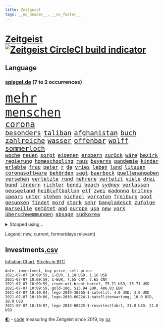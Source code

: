 ```yaml
---
title: Zeitgeist
tags: __no_header__, __no_footer__
---
```


# [Zeitgeist](https://oliz.io/zeitgeist/) [![Zeitgeist CircleCI build indicator](https://circleci.com/gh/ooz/zeitgeist.svg?style=shield)](https://circleci.com/gh/ooz/zeitgeist)

## Language

<h3><a href="https://www.spiegel.de" target="_blank">spiegel.de</a> (7 to 2 occurrences)</h3>
<p style="font-family:monospace">
<span style="font-size:32pt"><a href="news_links.html#mehr" class="current">mehr</a></span>
<br>
<span style="font-size:28pt"><a href="news_links.html#menschen" class="current">menschen</a></span>
<br>
<span style="font-size:20pt"><a href="news_links.html#corona" class="current">corona</a></span>
<br>
<span style="font-size:16pt"><a href="news_links.html#besonders" class="current">besonders</a></span>
<span style="font-size:16pt"><a href="news_links.html#taliban" class="current">taliban</a></span>
<span style="font-size:16pt"><a href="news_links.html#afghanistan" class="current">afghanistan</a></span>
<span style="font-size:16pt"><a href="news_links.html#buch" class="current">buch</a></span>
<span style="font-size:16pt"><a href="news_links.html#zahlreiche" class="current">zahlreiche</a></span>
<span style="font-size:16pt"><a href="news_links.html#wasser" class="current">wasser</a></span>
<span style="font-size:16pt"><a href="news_links.html#offenbar" class="current">offenbar</a></span>
<span style="font-size:16pt"><a href="news_links.html#wolff" class="current">wolff</a></span>
<span style="font-size:16pt"><a href="news_links.html#sommerloch" class="new">sommerloch</a></span>
<br>
<span style="font-size:12pt"><a href="news_links.html#woche" class="current">woche</a></span>
<span style="font-size:12pt"><a href="news_links.html#neuen" class="current">neuen</a></span>
<span style="font-size:12pt"><a href="news_links.html#sorgt" class="current">sorgt</a></span>
<span style="font-size:12pt"><a href="news_links.html#eigenen" class="current">eigenen</a></span>
<span style="font-size:12pt"><a href="news_links.html#erobern" class="current">erobern</a></span>
<span style="font-size:12pt"><a href="news_links.html#zurück" class="current">zurück</a></span>
<span style="font-size:12pt"><a href="news_links.html#wäre" class="current">wäre</a></span>
<span style="font-size:12pt"><a href="news_links.html#bezirk" class="current">bezirk</a></span>
<span style="font-size:12pt"><a href="news_links.html#regierung" class="current">regierung</a></span>
<span style="font-size:12pt"><a href="news_links.html#homeschooling" class="current">homeschooling</a></span>
<span style="font-size:12pt"><a href="news_links.html#raus" class="current">raus</a></span>
<span style="font-size:12pt"><a href="news_links.html#bayerns" class="current">bayerns</a></span>
<span style="font-size:12pt"><a href="news_links.html#pandemie" class="current">pandemie</a></span>
<span style="font-size:12pt"><a href="news_links.html#kinder" class="current">kinder</a></span>
<span style="font-size:12pt"><a href="news_links.html#erlebte" class="current">erlebte</a></span>
<span style="font-size:12pt"><a href="news_links.html#frau" class="current">frau</a></span>
<span style="font-size:12pt"><a href="news_links.html#peter" class="current">peter</a></span>
<span style="font-size:12pt"><a href="news_links.html#r" class="current">r</a></span>
<span style="font-size:12pt"><a href="news_links.html#de" class="current">de</a></span>
<span style="font-size:12pt"><a href="news_links.html#vries" class="new">vries</a></span>
<span style="font-size:12pt"><a href="news_links.html#leben" class="current">leben</a></span>
<span style="font-size:12pt"><a href="news_links.html#land" class="current">land</a></span>
<span style="font-size:12pt"><a href="news_links.html#litauen" class="current">litauen</a></span>
<span style="font-size:12pt"><a href="news_links.html#coronasoftware" class="new">coronasoftware</a></span>
<span style="font-size:12pt"><a href="news_links.html#behörden" class="current">behörden</a></span>
<span style="font-size:12pt"><a href="news_links.html#sagt" class="current">sagt</a></span>
<span style="font-size:12pt"><a href="news_links.html#baerbock" class="current">baerbock</a></span>
<span style="font-size:12pt"><a href="news_links.html#quellenangaben" class="new">quellenangaben</a></span>
<span style="font-size:12pt"><a href="news_links.html#versehen" class="new">versehen</a></span>
<span style="font-size:12pt"><a href="news_links.html#verletzte" class="current">verletzte</a></span>
<span style="font-size:12pt"><a href="news_links.html#rund" class="current">rund</a></span>
<span style="font-size:12pt"><a href="news_links.html#mehrere" class="current">mehrere</a></span>
<span style="font-size:12pt"><a href="news_links.html#verletzt" class="current">verletzt</a></span>
<span style="font-size:12pt"><a href="news_links.html#viele" class="current">viele</a></span>
<span style="font-size:12pt"><a href="news_links.html#drei" class="current">drei</a></span>
<span style="font-size:12pt"><a href="news_links.html#bund" class="current">bund</a></span>
<span style="font-size:12pt"><a href="news_links.html#ländern" class="current">ländern</a></span>
<span style="font-size:12pt"><a href="news_links.html#richter" class="current">richter</a></span>
<span style="font-size:12pt"><a href="news_links.html#bondi" class="new">bondi</a></span>
<span style="font-size:12pt"><a href="news_links.html#beach" class="current">beach</a></span>
<span style="font-size:12pt"><a href="news_links.html#sydney" class="current">sydney</a></span>
<span style="font-size:12pt"><a href="news_links.html#verlassen" class="current">verlassen</a></span>
<span style="font-size:12pt"><a href="news_links.html#neuseeland" class="current">neuseeland</a></span>
<span style="font-size:12pt"><a href="news_links.html#heißluftballon" class="new">heißluftballon</a></span>
<span style="font-size:12pt"><a href="news_links.html#elf" class="current">elf</a></span>
<span style="font-size:12pt"><a href="news_links.html#zwei" class="current">zwei</a></span>
<span style="font-size:12pt"><a href="news_links.html#madonna" class="new">madonna</a></span>
<span style="font-size:12pt"><a href="news_links.html#britney" class="current">britney</a></span>
<span style="font-size:12pt"><a href="news_links.html#spears" class="current">spears</a></span>
<span style="font-size:12pt"><a href="news_links.html#unter" class="current">unter</a></span>
<span style="font-size:12pt"><a href="news_links.html#stehen" class="current">stehen</a></span>
<span style="font-size:12pt"><a href="news_links.html#michael" class="current">michael</a></span>
<span style="font-size:12pt"><a href="news_links.html#verraten" class="current">verraten</a></span>
<span style="font-size:12pt"><a href="news_links.html#freiburg" class="current">freiburg</a></span>
<span style="font-size:12pt"><a href="news_links.html#boot" class="current">boot</a></span>
<span style="font-size:12pt"><a href="news_links.html#gesunken" class="current">gesunken</a></span>
<span style="font-size:12pt"><a href="news_links.html#findet" class="current">findet</a></span>
<span style="font-size:12pt"><a href="news_links.html#mord" class="current">mord</a></span>
<span style="font-size:12pt"><a href="news_links.html#stark" class="current">stark</a></span>
<span style="font-size:12pt"><a href="news_links.html#sehr" class="current">sehr</a></span>
<span style="font-size:12pt"><a href="news_links.html#bangladesch" class="new">bangladesch</a></span>
<span style="font-size:12pt"><a href="news_links.html#zufolge" class="current">zufolge</a></span>
<span style="font-size:12pt"><a href="news_links.html#marseille" class="new">marseille</a></span>
<span style="font-size:12pt"><a href="news_links.html#getötet" class="current">getötet</a></span>
<span style="font-size:12pt"><a href="news_links.html#and" class="current">and</a></span>
<span style="font-size:12pt"><a href="news_links.html#europa" class="current">europa</a></span>
<span style="font-size:12pt"><a href="news_links.html#usa" class="current">usa</a></span>
<span style="font-size:12pt"><a href="news_links.html#new" class="current">new</a></span>
<span style="font-size:12pt"><a href="news_links.html#york" class="current">york</a></span>
<span style="font-size:12pt"><a href="news_links.html#überschwemmungen" class="current">überschwemmungen</a></span>
<span style="font-size:12pt"><a href="news_links.html#absage" class="current">absage</a></span>
<span style="font-size:12pt"><a href="news_links.html#südkorea" class="current">südkorea</a></span>
</p>
<details>
<summary>Stopped using...</summary>
<p class="former" style="font-size:12pt">
gegenseitig(261) arbeitsplatz(260) chelsea(260) gefangen(260) landtagswahl(260) 89(259) ber(259) blicken(259) filialen(259) fraktionschef(259) halbes(259) haseloff(259) kremlkritiker(259) massiver(259) reiner(259) runter(259) verhandelt(259) city(258) geschaffen(258) himmel(258) landkreis(258) ruhm(258) ruth(258) sicht(258) unabhängige(258) verhältnis(258) weitet(258) arbeitsplätze(257) berühmt(257) chinesischer(257) d(257) doku(257) erteilt(257) geboten(257) konzernchef(257) modelle(257) mächtige(257) rechtfertigt(257) ruhestand(257) verluste(257) you(257) zunehmende(257) überzeugt(257) beleidigungen(256) dame(256) dauer(256) flüge(256) gewaltig(256) inmitten(256) kamera(256) klaren(256) klimawandels(256) lukaschenkos(256) maß(256) prägen(256) recherchen(256) trauer(256) tweet(256) unosicherheitsrat(256) unterschiede(256) verstößen(256) arbeiter(255) bars(255) bisherige(255) brandanschlag(255) bulgarien(255) dschungel(255) geständnis(255) größtes(255) investieren(255) medizin(255) post(255) schwangerschaft(255) schwieriger(255) stille(255) streichen(255) summe(255) teheran(255) teslachef(255) vfl(255) woanders(255) wolfsburg(255) zeitweise(255) ausstieg(254) betrugs(254) betrüger(254) charlie(254) dahinter(254) four(254) geholt(254) globalen(254) hinrichtungen(254) infolge(254) kanzler(254) kauf(254) minderheit(254) mitglied(254) ohren(254) pocht(254) polizeigewalt(254) promis(254) riskiert(254) schicksal(254) smartphone(254) tirol(254) umsetzung(254) wahlsieg(254) zusätzlich(254) österreichische(254) 71(253) aufruf(253) ausfallen(253) bar(253) barcelona(253) braun(253) engagement(253) entstanden(253) funktioniert(253) geschäfte(253) kommunen(253) leitung(253) löhne(253) natur(253) phase(253) rechten(253) schaltet(253) streitkräfte(253) umweltministerin(253) weiten(253) weiteres(253) weltwirtschaft(253) zensur(253) zugunsten(253) abgang(252) abkommen(252) allzu(252) ankunft(252) arbeitsbedingungen(252) geheimnis(252) hierzulande(252) hungerstreik(252) jahrhunderts(252) klimaschützer(252) kündigung(252) notfallzulassung(252) privaten(252) rat(252) schröder(252) sichern(252) unterlagen(252) anerkennen(251) anthony(251) betonte(251) bundesinnenminister(251) eingefroren(251) geglückt(251) geladen(251) guardiola(251) internationaler(251) irland(251) jahrelangem(251) lakers(251) nancy(251) organisierte(251) pep(251) putsch(251) spielten(251) versinkt(251) versuchte(251) weltspitze(251) 1945(250) bewerten(250) briefwahl(250) busse(250) deutlicher(250) eingegangen(250) eric(250) fauci(250) gefeuert(250) geändert(250) hotel(250) i(250) massenmord(250) regelbetrieb(250) sofia(250) strafen(250) tausenden(250) uiguren(250) verfügt(250) werder(250) wlan(250) 02(249) beeinflusst(249) christopher(249) durchgesetzt(249) einführen(249) erlauben(249) froh(249) heidenreich(249) häufen(249) höchststand(249) künftigen(249) mörder(249) profitierte(249) radikale(249) scheidende(249) stoßen(249) täglich(249) veranstaltungen(249) verspätung(249) abgesetzt(248) berg(248) celle(248) gerne(248) großbritanniens(248) kochinstitut(248) lohn(248) oppositionsführer(248) saarbrücken(248) siegte(248) stattfinden(248) verurteilen(248) zurückkehren(248) zweitligist(248) bodo(247) bvb(247) erfolgreicher(247) ertragen(247) größter(247) osnabrück(247) parlamentswahl(247) ramelow(247) regiert(247) sowohl(247) steuererklärung(247) verfolgungsjagd(247) wahrheit(247) wirtschaftsprüfer(247) wähler(247) benennen(246) berlins(246) beschließen(246) format(246) inszeniert(246) mitternacht(246) notruf(246) philipp(246) prime(246) rechtsaußen(246) scherz(246) spiegelrecherchen(246) automobilgeschichte(245) bedrängnis(245) befeuern(245) begeisterten(245) besserung(245) erfurter(245) freigestellt(245) frühling(245) grundgesetz(245) hunderten(245) ice(245) irren(245) laura(245) schlacht(245) schmerzen(245) ursachen(245) verschwanden(245) bewegen(244) debakel(244) dokumentiert(244) ehepaar(244) freiwillige(244) gelobt(244) jennifer(244) klassenerhalt(244) miete(244) schnelltests(244) augenhöhe(243) beleidigt(243) crew(243) fahrrad(243) geklärt(243) offenen(243) schwachen(243) spektakulären(243) verbessert(243) vorgeht(243) widersprechen(243) abtreten(242) dürfe(242) finanzierung(242) getrennt(242) härter(242) kindesmissbrauch(242) match(242) on(242) aufstellen(241) erschweren(241) festgestellt(241) gesprächen(241) käufer(241) unruhe(241) verstärkt(241) amtsgericht(240) erfinder(240) karlheinz(240) mikroplastik(240) prognosen(240) psychologin(240) reichsten(240) sachsenanhalts(240) stieß(240) 61(239) anhörung(239) karin(239) risiken(239) signalisiert(239) sozialer(239) viersen(239) zivilen(239) 4(238) 8(238) drogen(238) forum(238) kanzleramtschef(238) negative(238) rettungswagen(238) rufe(238) transporter(238) tweets(238) wahrscheinlich(238) ausschließen(237) eingreifen(237) erschienen(237) gefühlt(237) günter(237) prince(237) spanische(237) versorgen(237) änderungen(237) 25jährigen(236) gabriel(236) inhaftierte(236) kommunistische(236) nationalen(236) status(236) unbekannt(236) drahtzieher(235) erleidet(235) erschwert(235) familienministerin(235) liefen(235) sportlerinnen(235) thiem(235) weiblicher(235) zigaretten(235) zugesetzt(235) beteiligen(234) einverstanden(234) erinnerung(234) errichten(234) basis(233) berufsgruppe(233) euaustritt(233) gewahrsam(233) rekordsumme(233) rummenigge(233) sanitäter(233) säugling(233) unterrichtet(233) zahlte(233) zeugin(233) älteren(233) einigten(232) frauenfußball(232) golden(232) riesig(232) umgebung(232) wünsche(232) zukünftig(232) zurückgegangen(232) akzeptanz(231) erreichte(231) fahnder(231) matthew(231) milliardenhöhe(231) prognose(231) aufgaben(230) beitragen(230) griechischen(230) hadert(230) laufenden(230) präsenz(230) überschritten(230) angeschlagenen(229) freiwillig(229) geöffnet(229) insolvenz(229) kongo(229) neunjährige(229) rassismusvorwürfen(229) risikogruppen(229) spielplan(229) varianten(229) chefredakteur(228) fürth(228) kontaktbeschränkungen(228) kurswechsel(228) moderiert(228) offene(228) rechtzeitig(228) stillstand(228) tötungsdelikt(228) verschiebung(228) ausgangssperren(227) frontex(227) gehörte(227) lettland(227) nieder(227) ruanda(227) wachsen(227) helge(226) projekte(226) arbeitslose(225) insolvenzen(225) mutationen(225) rechtsstreit(225) zalando(225) zuspruch(225) afghanische(224) impfstoffe(224) infektionsschutz(224) wirbel(224) wählerinnen(224) 30jähriger(223) bereitstellen(223) besitzt(223) brasilianische(223) händler(223) plötzlichen(223) schneider(223) grenzschutzagentur(222) karrierecoachin(222) pleitewelle(222) betreibt(221) rutschte(221) atomkraft(220) dfl(220) nachteile(220) petkovic(220) shutdowns(220) einzustellen(219) jurist(219) schränkt(219) schwung(219) verhalf(219) winzige(219) flächen(218) intensivstationen(218) runden(218) sap(218) staatshilfen(218) stärkt(218) vermieter(217) gewarnt(216) vertagt(216) zittern(216) kriegsverbrechen(215) a7(214) dortmunder(214) schulz(214) theorie(214) zonen(214) freiburger(213) gerieten(213) intensivstation(213) knapper(213) pubs(213) todeszahlen(213) ägyptischen(213) dient(212) gelegen(212) massaker(212) riesiges(212) abgeschlagen(211) wohnmobile(211) liberalen(210) oberhaus(210) prozesses(210) ratschläge(210) usbundesstaaten(210) verschüttet(210) geblieben(209) plädieren(209) schieben(209) einigte(208) gedenkt(208) kurzer(207) strategisch(207) kiew(206) plädoyer(206) spiegelredakteurin(206) tuchel(206) umgebracht(206) übereinstimmenden(206) gates(205) verankert(205) geflohen(204) lopez(204) sicherheitsvorkehrungen(204) beendete(203) klappt(203) kläger(203) tschechische(202) wirtschaftspolitik(202) austragung(201) kehrtwende(201) päckchen(201) schmerzensgeld(201) jason(200) ratlos(200) vergeltung(200) gebieten(199) rache(199) weltmeisterschaft(199) gesetzlichen(198) klarheit(198) kunstwerke(198) winkt(198) asylsuchende(197) fahnden(197) karliczek(197) betrunkener(196) häuslicher(196) tragische(195) schadensersatz(194) rakete(193) renommierten(193) mehren(192) rechtes(192) gewusst(191) prozessbeginn(191) quadratmeter(191) theoretisch(191) bundestagsabgeordneten(190) mitstreiter(190) bären(189) college(189) klares(189) podest(188) projekten(188) erlebten(187) milliardäre(187) betreiben(186) 23jährigen(185) darmstadt(185) wamangituka(184) torhüterin(183) bundesligasaison(182) pérez(182) trikots(182) unobericht(182) handgranate(181) pech(181) politischer(181) sabotage(181) australiens(180) gehöre(180) 62(179) explodiert(179) heimatstadt(179) effekt(178) thorsten(178) beharrt(177) coronabonus(177) dilemma(177) erschöpfung(177) berühmtes(176) ernennung(176) pfleger(176) bronze(175) blogger(174) bristol(174) nachkommen(174) populäre(174) schärferen(173) coronagefahr(172) kz(172) ladenschließungen(172) souveränität(171) spione(171) seniorin(170) spielende(170) berlinale(169) mitgefühl(169) nostalgie(168) eingesperrt(167) gespritzt(167) nhs(167) usamerikanischen(167) uskapitol(167) bundesligist(166) coronamutante(166) inhaftierung(165) zufall(165) arzneimittelagentur(164) ökonomisch(164) coronavakzine(162) enthält(162) anwenden(161) hermann(161) b117(159) trümmer(159) vornamen(159) fischern(156) parks(156) unterschrift(156) gewinne(155) beigelegt(154) gesenkt(154) gravierende(154) westdeutschland(154) beatrix(152) coronapartys(152) kreuzung(152) zustimmen(152) fa(151) konzerten(150) wassertemperaturen(150) buckinghampalast(148) polizeigewerkschaft(148) uskapitols(148) waffenlieferungen(148) begeht(147) wolfsburgs(147) schramm(146) währung(146) 160000(145) burg(145) eishockeywm(145) zusätzlichen(145) genießen(144) haut(144) löscharbeiten(144) ausrichter(141) erkämpft(141) volles(141) erleichtert(140) klettert(140) anrücken(139) klarzukommen(139) sprengkörper(139) baustellen(138) präsidentenamt(138) abouchakerprozess(137) bergleute(137) einziger(137) erzürnte(137) nathalie(137) ostdeutsche(137) karriereende(136) nutzungsbedingungen(136) horten(135) pokal(135) gewisse(134) ostfriesland(134) sexualität(134) ungemütlich(134) triumphierte(133) ewigen(131) auschwitz(130) internationalem(130) pablo(130) staatsschutz(129) euskirchen(128) judenhass(128) original(128) aufgebrochen(127) mehrjährigen(127) unionsfraktion(127) 242(125) bewerben(125) friedens(125) kinderbonus(125) mietern(125) tablets(125) walterborjans(125) wählern(125) anfeindungen(124) christie's(124) umbauten(124) überfüllten(124) alfons(123) heiratet(123) heutige(123) hörmann(123) massenmörder(123) regierungsbildung(123) verpflichtungen(123) sputnik(122) stutthof(122) stören(122) wörter(122) frachtschiff(121) autounfall(120) finanzamt(120) gestürzte(119) salvador(119) überragte(119) ausländer(118) verhandlungsfähig(118) verstört(118) konkreten(117) palmen(117) repressionen(117) rodriguez(117) 670(116) josef(116) vierjährigen(116) jersey(115) elite(113) relevant(113) medaille(112) unionsabgeordnete(112) gaza(111) hochrechnungen(111) luxus(111) fluggesellschaft(110) bestellte(109) gefährt(109) vulkans(109) dom(108) geschlossenen(108) vernichtend(108) atemnot(107) mahlzeit(107) nachlässig(107) abbruch(106) carlos(106) finanzgericht(106) explosionen(105) stücke(105) cochefin(104) darmanin(104) flüchtig(104) gespeichert(104) jet(104) kulturschaffende(104) schlangenlinien(104) zwangspause(103) knöchel(102) 2003(101) usbehörde(101) ablösung(100) mitverantwortung(100) partnerschaften(100) steuerhinterziehung(100) abbringen(99) ussänger(99) futter(98) grundrechte(98) auswirkt(97) dates(97) laborunfall(97) praxen(97) promille(97) usgeheimdienstbericht(97) buffett(96) happy(96) verleihung(96) wahlkreis(96) warren(96) bauarbeiter(95) geratene(95) privatsender(95) wissenschaftlicher(95) geimpften(94) zurückholen(94) elfjährigen(93) spitzenkandidaten(93) zweistellige(93) einrichtung(92) führungstreffer(92) schrott(92) usgeheimdienste(92) importieren(91) jüngerer(91) privatkunden(91) schneefeld(91) atomausstieg(90) datensammlung(90) freiheitsrechte(90) gendersternchen(90) ghosn(90) hausarzt(90) patentstreit(90) vonovia(90) direktmandat(89) eingesetzte(89) außengastronomie(88) eingeschlagen(88) gregor(88) kürzung(88) minneapolis(88) rückforderungen(88) selbstversuch(88) wiese(88) hochklassig(87) innenverteidigung(86) stammplatz(86) terrorisieren(86) babiš(85) campus(85) vizeregierungschef(85) dfbpokalfinale(84) einfangen(84) hautfarbe(84) koalitionsoptionen(84) reichelt(84) wertet(84) wählerwanderung(84) zigtausende(84) fußballverband(83) schwefeldioxid(83) substanz(83) mechanismus(82) welpen(82) anzupassen(81) ausfahrt(81) ausreichen(81) geschützte(81) vernommen(81) aufgerissen(80) disqualifikation(80) millionenschaden(80) raymond(80) sexuellem(80) staatssekretär(80) unterschiedliche(80) verbleib(80) guru(79) missachten(79) schutzausrüstung(79) wmzweite(79) 50jährigen(78) bahngleise(78) einräumen(78) entlohnung(78) hitzewellen(78) rauf(78) reisenden(78) talfahrt(78) testergebnisse(78) firmenwert(77) gestärkt(77) minderheiten(77) shirts(77) stattfand(77) vergebung(77) frontal(76) gucken(76) verharren(76) cessna(75) fagradalsfjall(75) gespült(75) unmögliche(75) xavier(75) ausgleichen(74) enteignung(74) musikalische(74) angespült(73) pimssyndrom(73) ungesund(73) ausschlussverfahren(72) revolutionäre(72) u21europameisterschaft(72) draht(71) haftanstalt(71) waffenruhe(71) coronaeinbruch(70) nützliche(70) professionellen(70) siegkurs(70) stammspieler(70) sterblichen(70) thrones(70) einstellung(69) scharfen(69) übrig(69) übersteht(68) 84(67) potenziellen(67) u21em(67) würzbach(67) zugunglück(67) 120000(66) erdoğans(66) garcía(66) karsten(66) alcatraz(65) anbau(65) broadway(65) erfülle(65) frauenbundesliga(65) kanten(65) louvre(65) niels(65) ostbeauftragter(65) pillen(65) wanderwitz(65) wüste(65) angewandt(64) jahrtausende(64) 350(63) geehrt(63) gewalttat(63) lira(63) münsterland(63) rächt(63) café(62) comedian(62) graue(62) nachhaltigkeit(62) südsee(62) feministischen(61) natogeneralsekretär(61) purer(61) testlabor(61) erlebnissen(60) kleinzureden(60) zettel(60) zunehmen(60) überdurchschnittlich(60) exklusives(59) gefesselt(59) isländischen(59) oberstes(59) überholmanöver(59) 24000(58) beängstigend(58) frühsommer(58) gibson(58) kurzfristigen(58) sat1(58) vorgesetzten(58) nötigen(57) bahngleisen(56) boat(56) christsozialen(56) entschlüsseln(56) heimbewohner(56) konservativer(56) vereinen(56) vereinzelt(56) popularität(55) unwürdige(55) außerirdisches(54) bewiesen(54) extremisten(54) lebensgefährliche(54) niemandem(54) schauspielhaus(54) textnachrichten(54) öffneten(54) geplanter(53) gießen(53) machtkampfs(53) ärmeln(53) debbie(52) erschüttern(52) fahrzeugen(52) wohnungsmarkt(52) bekanntheit(51) ligaverbleib(51) tvshow(51) umfragetief(51) dino(50) gewährt(50) positivem(50) befördert(49) entwickelten(49) gemeldeten(49) geschlechtsneutrale(49) sextape(49) dfbteams(48) endstation(48) erfolgsrezept(48) finales(48) vollzieht(48) überraschte(48) bundesnotbremse(47) getesteten(47) jasmin(47) nsa(47) simone(47) zusehends(47) campern(46) gratulieren(46) großfeuer(46) rolls(46) vita(46) burnout(45) diversen(45) professur(45) urteilen(45) üblichen(45) befragen(44) marc(44) vorgelesen(44) emkader(43) kontrolleure(43) langjährigen(43) ethikkommission(42) inzidenzzahlen(42) lagerfeuer(42) milliardenschaden(42) wahlhelfer(42) bemerkenswerten(41) bo(41) brexitfan(41) bundesverdienstkreuz(41) jüngst(41) miserabel(41) beschlossene(40) produkt(40) trier(40) unterzeichnern(40) unzufriedenheit(40) arbeitern(39) buchstäblich(39) entgegenkommenden(39) schweinfurt(39) verscharrt(39) 42jährige(38) albanien(38) intensivpfleger(38) verkündete(38) etlichen(37) gavin(37) herzmuskelentzündungen(37) högel(37) svenja(37) ausgangs(36) autoattacke(36) brexitprozess(36) greg(36) janlennard(36) jüdischen(36) konzerngründer(36) nördlich(36) struff(36) wohnheim(36) bratislava(35) gebeutelte(35) kahn(35) niederländerin(35) restart(35) selbstverständlich(35) zweitstärkste(35) 41jährige(34) 800(34) teamgeist(34) chelseas(33) euausland(33) muslimische(33) potsdamer(33) prozentpunkte(33) steuerfahnder(33) angereist(32) gentechnikrecht(32) grillgut(32) nachbesserungen(32) oberlinhaus(32) pflegemitarbeiterin(32) set(32) katalysator(31) mountbattenwindsor(31) schwerfällt(31) tories(31) tvreportage(31) 14000(30) 235(30) charlotte(30) coronaschnelltest(30) triumphieren(30) vertrat(30) genossen(29) hackerangriffs(29) klischee(29) regierungskoalition(29) riskieren(29) sächsische(29) urteilsbegründung(29) elternteil(28) gewünscht(28) selbstbewusstsein(28) südseeinsel(28) bailey(27) belohnungen(27) cut(27) finanznöten(27) neffen(27) rentnern(27) story(27) warnschuss(27) abgegeben(26) grauen(26) paritätische(26) schmähungen(26) beibehalten(25) lieferdienste(25) nachhilfe(25) antisemiten(24) championsleaguefinale(24) handwerker(24) medienbüros(24) penisse(24) geschlechtergerechte(23) liz(23) medienhochhaus(23) patientenschützer(23) weltbank(23) wünschte(23) zentralrat(23) 44jähriger(22) giffeys(22) klopapier(22) mutiger(22) nahostkonflikt(22) baum(21) journalistenverband(21) polizeikontrolle(21) pop(21) psyche(21) seeweg(21) strafrecht(21) stärkeren(21) 22jährigen(20) bezwingen(20) fleischindustrie(20) nutzlose(20) zustande(20) überstunden(20) cem(19) gefälschten(19) hochumstritten(19) impfpassfälscher(19) kurzstreckenflüge(19) leonie(19) synagoge(19) vertrauter(19) balkan(18) impfangebot(18) intensivmedizinern(18) legitim(18) tank(18) betrügern(17) bundesfinanzhof(17) familienministerium(17) finanzämtern(17) jahresende(17) relegation(17) seaeye(17) abgeschaltet(16) abgeschoben(16) besitzansprüche(16) biontechimpfungen(16) gefälscht(16) kohfeldt(16) nrwcdu(16) thriller(16) udo(16) autonome(15) brandbrief(15) emotionen(15) grundsatz(15) langwierigen(15) absprache(14) einschätzungen(14) lebensgefährte(14) leclerc(14) nyiragongo(14) schmutzig(14) u21nationalmannschaft(14) verkäuferin(14) zusammenschluss(14) abtrünnige(13) bundesschülerkonferenz(13) ferraripilot(13) grönland(13) listenplatz(13) millionenpublikum(13) minsk(13) bulgarische(12) covpass(12) doppelbesteuerung(12) erzwungenen(12) heimischen(12) innengastronomie(12) renten(12) asylpolitik(11) exautomanager(11) klaut(11) mitsubishichef(11) nissan(11) verbrecher(11)
</p>
</details>
<p>Legend: <span class="new">new</span>, <span class="current">current</span>, <span class="former">former(days relevant)</span></p>

## Investments[.csv](investments.csv)

[Inflation Chart](https://inflationchart.com),
[Stocks in BTC](https://stonksinbtc.xyz/)

```
date, investment, buy price, sell price
2021-07-07 10:09:59, 1-EUR, 1.18 USD, 1.18 USD
2021-07-07 10:09:59, 1-EUR, 7.65 CNY, 7.65 CNY
2021-07-07 10:09:59, crude-oil-brent-barrel, 75.71 USD, 75.71 USD
2021-07-07 10:09:59, gold-10g, 513.94 EUR, 486.03 EUR
2021-07-07 10:10:04, lego-2019-30365-1-satellit, 4.0 USD, 4.0 USD
2021-07-07 10:10:06, lego-2019-60224-1-satellitenwartung, 10.0 USD, 10.0 USD
2021-07-07 10:10:07, lego-2019-60225-1-rovertestfahrt, 21.0 USD, 21.0 USD
```

<footer>
<a href="javascript:toggleTheme()" class="nav">🌓</a>
- <a href="https://github.com/ooz/zeitgeist">code</a> measuring the Zeitgeist since 2019, by <a href="https://oliz.io">oz</a>
</footer>
